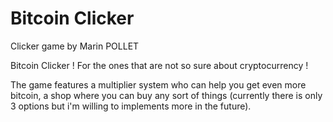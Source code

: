 # Bitcoin Clicker 
Clicker game by Marin POLLET

Bitcoin Clicker ! For the ones that are not so sure about cryptocurrency !

The game features a multiplier system who can help you get even more bitcoin, a shop where you can buy any sort of things (currently there is only 3 options but i'm willing to implements more in the future).
